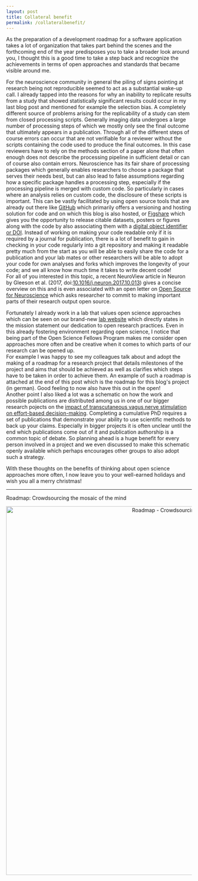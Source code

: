 ```yaml
---
layout: post
title: Collateral benefit
permalink: /collateralbenefit/
---
```


As the preparation of a development roadmap for a software application takes a lot of organization that takes part behind the scenes and the forthcoming end of the year predisposes you to take a broader look around you, I thought this is a good time to take a step back and recognize the achievements in terms of open approaches and standards that became visible around me.

For the neuroscience community in general the piling of signs pointing at research being not reproducible seemed to act as a substantial wake-up call. I already tapped into the reasons for why an inability to replicate results from a study that showed statistically significant results could occur in my last blog post and mentioned for example the selection bias. A completely different source of problems arising for the replicability of a study can stem from closed processing scripts. Generally imaging data undergoes a large number of processing steps of which we mostly only see the final outcome that ultimately appears in a publication. Through all of the different steps of course errors can occur that are not verifiable for a reviewer without the scripts containing the code used to produce the final outcomes. In this case reviewers have to rely on the methods section of a paper alone that often enough does not describe the processing pipeline in sufficient detail or can of course also contain errors. Neuroscience has its fair share of processing packages which generally enables researchers to choose a package that serves their needs best, but can also lead to false assumptions regarding how a specific package handles a processing step, especially if the processing pipeline is merged with custom code. So particularly in cases where an analysis relies on custom code, the disclosure of these scripts is important. This can be vastly facilitated by using open source tools that are already out there like [GitHub](https://github.com/) which primarily offers a versioning and hosting solution for code and on which this blog is also hosted, or [Figshare](https://figshare.com/) which gives you the opportunity to release citable datasets, posters or figures along with the code by also associating them with a [digital object identifier or DOI](https://www.doi.org/). Instead of working on making your code readable only if it is required by a journal for publication, there is a lot of benefit to gain in checking in your code regularly into a git repository and making it readable pretty much from the start as you will be able to easily share the code for a publication and your lab mates or other researchers will be able to adopt your code for own analyses and forks which improves the longevity of your code; and we all know how much time it takes to write decent code!  
For all of you interested in this topic, a recent NeuroView article in Neuron by Gleeson et al. (2017, doi:[10.1016/j.neuron.2017.10.013](http://dx.doi.org/10.1016/j.neuron.2017.10.013)\) gives a concise overview on this and is even associated with an open letter on [Open Source for Neuroscience](http://opensourceforneuroscience.org/) which asks researcher to commit to making important parts of their research output open source.

Fortunately I already work in a lab that values open science approaches which can be seen on our brand-new [lab website](https://neuromadlab.com/en/home/) which directly states in the mission statement our dedication to open research practices. Even in this already fostering environment regarding open science, I notice that being part of the Open Science Fellows Program makes me consider open approaches more often and be creative when it comes to which parts of our research can be opened up.  
For example I was happy to see my colleagues talk about and adopt the making of a roadmap for a research project that details milestones of the project and aims that should be achieved as well as clarifies which steps have to be taken in order to achieve them. An example of such a roadmap is attached at the end of this post which is the roadmap for this blog's project (in german). Good feeling to now also have this out in the open!  
Another point I also liked a lot was a schematic on how the work and possible publications are distributed among us in one of our bigger research pojects on the [impact of transcutaneous vagus nerve stimulation on effort-based decision-making](https://neuromadlab.com/en/research/projects/). Completing a cumulative PhD requires a set of publications that demonstrate your ability to use scientific methods to back up your claims. Especially in bigger projects it is often unclear until the end which publications come out of it and publication authorship is a common topic of debate. So planning ahead is a huge benefit for every person involved in a project and we even discussed to make this schematic openly available which perhaps encourages other groups to also adopt such a strategy.

With these thoughts on the benefits of thinking about open science approaches more often, I now leave you to your well-earned holidays and wish you all a merry christmas!

-----
Roadmap: Crowdsourcing the mosaic of the mind

<p align="center">
  <img src="{{ site.baseurl }}/public/images/Roadmap_Crowdsourcing_the_mosaic_of_the_mind.png" alt="Roadmap - Crowdsourcing the mosaic of the mind" width="1000">
</p>

